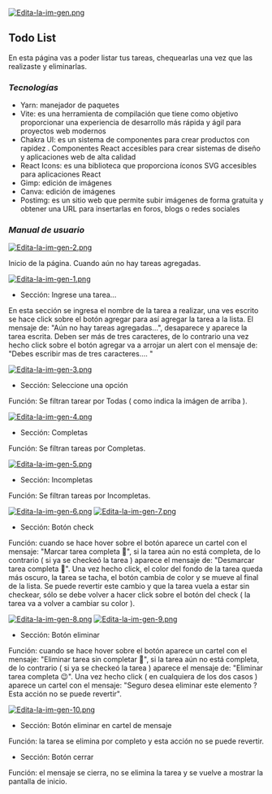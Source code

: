 [![Edita-la-im-gen.png](https://i.postimg.cc/Jh9pq80g/Edita-la-im-gen.png)](https://postimg.cc/cKB7xVQM)

## Todo List
En esta página vas a poder listar tus tareas, chequearlas una vez que las realizaste y eliminarlas.

### ***Tecnologías***
- Yarn: manejador de paquetes
- Vite: es una herramienta de compilación que tiene como objetivo proporcionar una experiencia de desarrollo más rápida y ágil para proyectos web modernos
- Chakra UI: es un sistema de componentes para crear productos con rapidez . Componentes React accesibles para crear sistemas de diseño y aplicaciones web de alta calidad
- React Icons: es una biblioteca que proporciona íconos SVG accesibles para aplicaciones React
- Gimp: edición de imágenes
- Canva: edición de imágenes
- Postimg: es un sitio web que permite subir imágenes de forma gratuita y obtener una URL para insertarlas en foros, blogs o redes sociales

### ***Manual de usuario***

[![Edita-la-im-gen-2.png](https://i.postimg.cc/NGNpJRKm/Edita-la-im-gen-2.png)](https://postimg.cc/z3gC3bSG)

Inicio de la página. Cuando aún no hay tareas agregadas.

[![Edita-la-im-gen-1.png](https://i.postimg.cc/pTf35rCk/Edita-la-im-gen-1.png)](https://postimg.cc/YGSdJpJm)

- Sección: Ingrese una tarea...

En esta sección se ingresa el nombre de la tarea a realizar, una ves escrito se hace click sobre el botón agregar para así agregar la tarea a la lista. El mensaje de: "Aún no hay tareas agregadas...", desaparece y aparece la tarea escrita.
Deben ser más de tres caracteres, de lo contrario una vez hecho click sobre el botón agregar va a arrojar un alert con el mensaje de: "Debes escribir mas de tres caracteres.... "

[![Edita-la-im-gen-3.png](https://i.postimg.cc/ZY3633rJ/Edita-la-im-gen-3.png)](https://postimg.cc/s1jBCM6L)

- Sección: Seleccione una opción

Función: Se filtran tarear por Todas ( como indica la imágen de arriba ).

[![Edita-la-im-gen-4.png](https://i.postimg.cc/8zFpJd6H/Edita-la-im-gen-4.png)](https://postimg.cc/RWB52HG6)

- Sección: Completas

Función: Se filtran tareas por Completas.

[![Edita-la-im-gen-5.png](https://i.postimg.cc/HxmdhfPZ/Edita-la-im-gen-5.png)](https://postimg.cc/wtwCtbzL)

- Sección: Incompletas

Función: Se filtran tareas por Incompletas.

[![Edita-la-im-gen-6.png](https://i.postimg.cc/d044bC5b/Edita-la-im-gen-6.png)](https://postimg.cc/rdR1WDXj)
[![Edita-la-im-gen-7.png](https://i.postimg.cc/W1f7SVtV/Edita-la-im-gen-7.png)](https://postimg.cc/LJLf6rzQ)

- Sección: Botón check

Función: cuando se hace hover sobre el botón aparece un cartel con el mensaje: "Marcar tarea completa 💪", si la tarea aún no está completa, de lo contrario ( si ya se checkeó la tarea ) aparece el mensaje de: "Desmarcar tarea completa 🥺".
Una vez hecho click, el color del fondo de la tarea queda más oscuro, la tarea se tacha, el botón cambia de color y se mueve al final de la lista.
Se puede revertir este cambio y que la tarea vuela a estar sin checkear, sólo se debe volver a hacer click sobre el botón del check ( la tarea va a volver a cambiar su color ).

[![Edita-la-im-gen-8.png](https://i.postimg.cc/Hsv512m4/Edita-la-im-gen-8.png)](https://postimg.cc/JGJtbjGG)
[![Edita-la-im-gen-9.png](https://i.postimg.cc/yYGJb8hL/Edita-la-im-gen-9.png)](https://postimg.cc/vcWH1MNn)

- Sección: Botón eliminar

Función: cuando se hace hover sobre el botón aparece un cartel con el mensaje: "Eliminar tarea sin completar 🤔", si la tarea aún no está completa, de lo contrario ( si ya se checkeó la tarea ) aparece el mensaje de: "Eliminar tarea completa 😉".
Una vez hecho click ( en cualquiera de los dos casos ) aparece un cartel con el mensaje: "Seguro desea eliminar este elemento ? Esta acción no se puede revertir".

[![Edita-la-im-gen-10.png](https://i.postimg.cc/zfCVvwsQ/Edita-la-im-gen-10.png)](https://postimg.cc/5HtxkzN5)

- Sección: Botón eliminar en cartel de mensaje

Función: la tarea se elimina por completo y esta acción no se puede revertir.

- Sección: Botón cerrar

Función: el mensaje se cierra, no se elimina la tarea y se vuelve a mostrar la pantalla de inicio.
